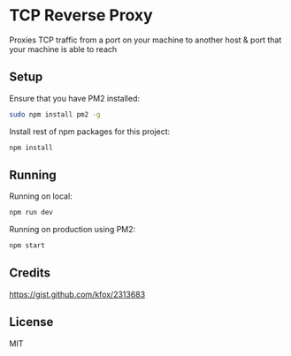 # TCP Reverse Proxy
Proxies TCP traffic from a port on your machine to another host & port that your machine is able to reach

## Setup

Ensure that you have PM2 installed:
```bash
sudo npm install pm2 -g
```

Install rest of npm packages for this project:
```bash
npm install
```

## Running

Running on local:
```bash
npm run dev
```

Running on production using PM2:
```bash
npm start
```

## Credits
https://gist.github.com/kfox/2313683

## License
MIT